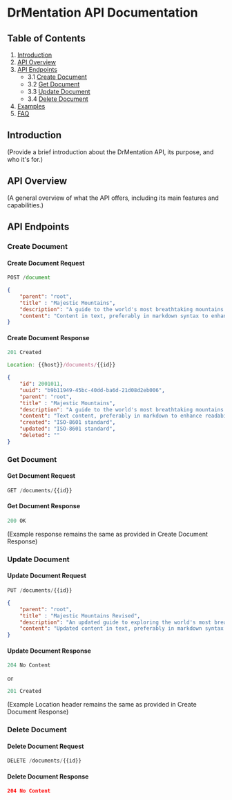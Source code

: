 # DrMentation API Documentation

## Table of Contents

1. [Introduction](#introduction)
2. [API Overview](#api-overview)
3. [API Endpoints](#api-endpoints)
    - 3.1 [Create Document](#create-document)
    - 3.2 [Get Document](#get-document)
    - 3.3 [Update Document](#update-document)
    - 3.4 [Delete Document](#delete-document)
4. [Examples](#examples)
5. [FAQ](#faq)

## Introduction

(Provide a brief introduction about the DrMentation API, its purpose, and who it's for.)

## API Overview

(A general overview of what the API offers, including its main features and capabilities.)

## API Endpoints

### Create Document

#### Create Document Request

```js
POST /document
```

```json
{
    "parent": "root",
    "title" : "Majestic Mountains",
    "description": "A guide to the world's most breathtaking mountains.",
    "content": "Content in text, preferably in markdown syntax to enhance readability and format."
}
```

#### Create Document Response

```js
201 Created
```

```js
Location: {{host}}/documents/{{id}}
```

```json
{
    "id": 2001011,
    "uuid": "b9b11949-45bc-40dd-ba6d-21d08d2eb006",
    "parent": "root",
    "title" : "Majestic Mountains",
    "description": "A guide to the world's most breathtaking mountains.",
    "content": "Text content, preferably in markdown to enhance readability and format.",
    "created": "ISO-8601 standard",
    "updated": "ISO-8601 standard",
    "deleted": ""
}
```

### Get Document

#### Get Document Request

```js
GET /documents/{{id}}
```

#### Get Document Response

```js
200 OK
```

(Example response remains the same as provided in Create Document Response)

### Update Document

#### Update Document Request

```js
PUT /documents/{{id}}
```

```json
{
    "parent": "root",
    "title" : "Majestic Mountains Revised",
    "description": "An updated guide to exploring the world's most breathtaking mountains.",
    "content": "Updated content in text, preferably in markdown syntax for better format."
}
```

#### Update Document Response

```js
204 No Content
```

or

```js
201 Created
```

(Example Location header remains the same as provided in Create Document Response)

### Delete Document

#### Delete Document Request

```js
DELETE /documents/{{id}}
```

#### Delete Document Response

```json
204 No Content
```
